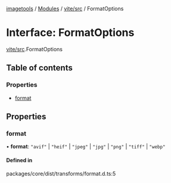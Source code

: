 [imagetools](../README.md) / [Modules](../modules.md) / [vite/src](../modules/vite_src.md) / FormatOptions

# Interface: FormatOptions

[vite/src](../modules/vite_src.md).FormatOptions

## Table of contents

### Properties

- [format](vite_src.FormatOptions.md#format)

## Properties

### format

• **format**: ``"avif"`` \| ``"heif"`` \| ``"jpeg"`` \| ``"jpg"`` \| ``"png"`` \| ``"tiff"`` \| ``"webp"``

#### Defined in

packages/core/dist/transforms/format.d.ts:5
